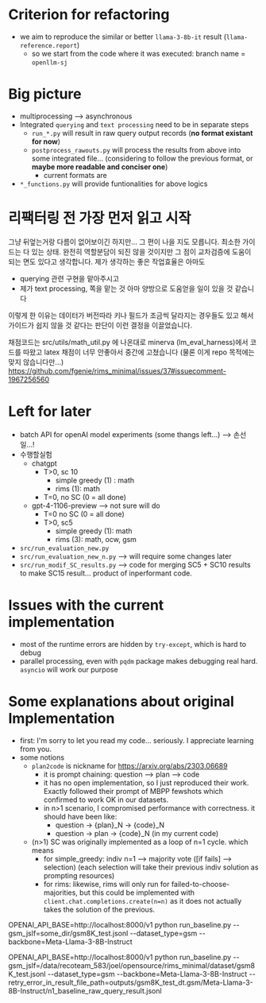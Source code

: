 # Criterion for refactoring
* we aim to reproduce the similar or better `llama-3-8b-it` result (`llama-reference.report`)
  * so we start from the code where it was executed: branch name = `openllm-sj`


# Big picture
* multiprocessing --> asynchronous
* Integrated `querying` and `text processing` need to be in separate steps
  * `run_*.py` will result in raw query output records (**no format existant for now**)
  * `postprocess_rawouts.py` will process the results from above into some integrated file... (considering to follow the previous format, or **maybe more readable and conciser one**)
    * current formats are
* `*_functions.py` will provide funtionalities for above logics


# 리팩터링 전 가장 먼저 읽고 시작
그냥 뒤엎는거랑 다름이 없어보이긴 하지만... 그 편이 나을 지도 모릅니다. 최소한 가이드는 다 있는 상태.
완전히 역할분담이 되진 않을 것이지만 그 점이 교차검증에 도움이 되는 면도 있다고 생각합니다.
제가 생각하는 좋은 작업효율은 아마도
- querying 관련 구현을 맡아주시고
- 제가 text processing, 쪽을 맡는 것
아마 양방으로 도움얻을 일이 있을 것 같습니다

이렇게 한 이유는 데이터가 버전따라 키나 필드가 조금씩 달라지는 경우들도 있고 해서 가이드가 쉽지 않을 것 같다는 판단이 이런 결정을 이끌었습니다.

채점코드는 src/utils/math_util.py 에 나온대로 minerva (lm_eval_harness)에서 코드를 따왔고 latex 채점이 너무 안좋아서 중간에 고쳤습니다 (물론 이게 repo 목적에는 맞지 않습니다만...)
https://github.com/fgenie/rims_minimal/issues/37#issuecomment-1967256560


# Left for later
- batch API for openAI model experiments (some thangs left...) --> 손선일...!
- 수행할실험
  - chatgpt
    - T>0, sc 10
      - simple greedy (1) : math
      - rims (1): math
    - T=0, no SC (0 = all done)
  - gpt-4-1106-preview --> not sure will do
    - T=0 no SC (0 = all done)
    - T>0, sc5
      - simple greedy (1): math
      - rims (3): math, ocw, gsm
- `src/run_evaluation_new.py`
- `src/run_evaluation_new_n.py` --> will require some changes later
- `src/run_modif_SC_results.py` --> code for merging SC5 + SC10 results to make SC15 result... product of inperformant code.



# Issues with the current implementation
* most of the runtime errors are hidden by `try-except`, which is hard to debug
* parallel processing, even with `pqdm` package makes debugging real hard. `asyncio` will work our purpose


# Some explanations about original Implementation
* first: I'm sorry to let you read my code... seriously. I appreciate learning from you.
* some notions
  * `plan2code` is nickname for https://arxiv.org/abs/2303.06689
    * it is prompt chaining: question --> plan --> code
    * it has no open implementation, so I just reproduced their work. Exactly followed their prompt of MBPP fewshots which confirmed to work OK in our datasets.
    * in n>1 scenario, I compromised performance with correctness. it should have been like:
      * question -> {plan}_N -> {code}_N
      * question -> plan -> {code}_N (in my current code)
  * (n>1) SC was originally implemented as a loop of n=1 cycle. which means
    * for simple_greedy: indiv n=1 --> majority vote ([if fails] --> selection) (each selection will take their previous indiv solution as prompting resources)
    * for rims: likewise, rims will only run for failed-to-choose-majorities, but this could be implemented with `client.chat.completions.create(n=n)` as it does not actually takes the solution of the previous.





OPENAI_API_BASE=http://localhost:8000/v1 python run_baseline.py --gsm_jslf=some_dir/gsm8K_test.jsonl --dataset_type=gsm --backbone=Meta-Llama-3-8B-Instruct

OPENAI_API_BASE=http://localhost:8000/v1 python run_baseline.py --gsm_jslf=/data/recoteam_583/joel/opensource/rims_minimal/dataset/gsm8K_test.jsonl --dataset_type=gsm --backbone=Meta-Llama-3-8B-Instruct --retry_error_in_result_file_path=outputs/gsm8K_test_dt.gsm/Meta-Llama-3-8B-Instruct/n1_baseline_raw_query_result.jsonl
